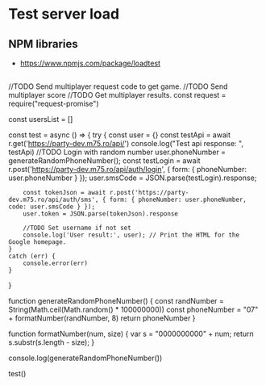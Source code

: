 # Test server load 

## NPM libraries
- https://www.npmjs.com/package/loadtest

## 



//TODO Send multiplayer request code to get game.
//TODO Send multiplayer score
//TODO Get multiplayer results.
const request = require("request-promise")


const usersList = []

const test = async () => {
    try {
        const user = {}
        const testApi = await r.get('https://party-dev.m75.ro/api/')
        console.log("Test api response: ", testApi)
        //TODO Login with random number
        user.phoneNumber = generateRandomPhoneNumber();
        const testLogin = await r.post('https://party-dev.m75.ro/api/auth/login', { form: { phoneNumber: user.phoneNumber } });
        user.smsCode = JSON.parse(testLogin).response;
        
        const tokenJson = await r.post('https://party-dev.m75.ro/api/auth/sms', { form: { phoneNumber: user.phoneNumber, code: user.smsCode } });
        user.token = JSON.parse(tokenJson).response
        
        //TODO Set username if not set
        console.log('User result:', user); // Print the HTML for the Google homepage.
    }
    catch (err) {
        console.error(err)
    }
}

function generateRandomPhoneNumber() {
    const randNumber = String(Math.ceil(Math.random() * 100000000))
    const phoneNumber = "07" + formatNumber(randNumber, 8)
    return phoneNumber
}

function formatNumber(num, size) {
    var s = "0000000000" + num;
    return s.substr(s.length - size);
}

console.log(generateRandomPhoneNumber())

test()
